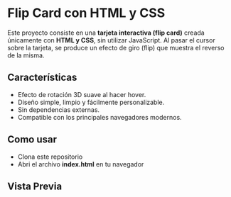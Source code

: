 # Flip Card con HTML y CSS

Este proyecto consiste en una **tarjeta interactiva (flip card)** creada únicamente con **HTML y CSS**, sin utilizar JavaScript. Al pasar el cursor sobre la tarjeta, se produce un efecto de giro (flip) que muestra el reverso de la misma.

## Características

- Efecto de rotación 3D suave al hacer hover.
- Diseño simple, limpio y fácilmente personalizable.
- Sin dependencias externas.
- Compatible con los principales navegadores modernos.

## Como usar
- Clona este repositorio
- Abri el archivo **index.html** en tu navegador

## Vista Previa

